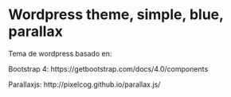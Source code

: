 <h1>Wordpress theme, simple, blue, parallax</h1>
<p>Tema de wordpress basado en:</p>
<p>Bootstrap 4: https://getbootstrap.com/docs/4.0/components</p>
<p>Parallaxjs: http://pixelcog.github.io/parallax.js/</p>
